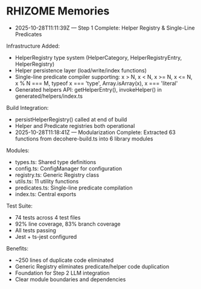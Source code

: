 # RHIZOME Memories

- 2025-10-28T11:11:39Z — Step 1 Complete: Helper Registry & Single-Line Predicates

Infrastructure Added:
- HelperRegistry type system (HelperCategory, HelperRegistryEntry, HelperRegistry)
- Helper persistence layer (load/write/index functions)
- Single-line predicate compiler supporting: x > N, x < N, x >= N, x <= N, x % N === M, typeof x === 'type', Array.isArray(x), x === 'literal'
- Generated helpers API: getHelperEntry(), invokeHelper() in generated/helpers/index.ts

Build Integration:
- persistHelperRegistry() called at end of build
- Helper and Predicate registries both operational
- 2025-10-28T11:18:41Z — Modularization Complete: Extracted 63 functions from decohere-build.ts into 6 library modules

Modules:
- types.ts: Shared type definitions
- config.ts: ConfigManager for configuration
- registry.ts: Generic Registry<T> class
- utils.ts: 11 utility functions  
- predicates.ts: Single-line predicate compilation
- index.ts: Central exports

Test Suite:
- 74 tests across 4 test files
- 92% line coverage, 83% branch coverage
- All tests passing
- Jest + ts-jest configured

Benefits:
- ~250 lines of duplicate code eliminated
- Generic Registry eliminates predicate/helper code duplication
- Foundation for Step 2 LLM integration
- Clear module boundaries and dependencies
